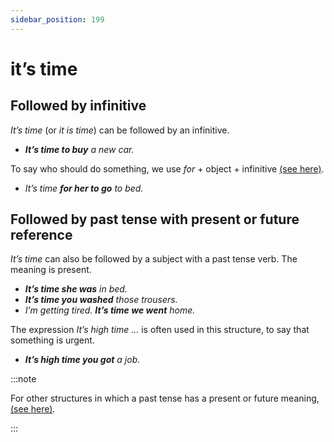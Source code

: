 ```yaml
---
sidebar_position: 199
---
```


# it’s time

## Followed by infinitive

*It’s time* (or *it is time*) can be followed by an infinitive.

- ***It’s time to buy** a new car.*

To say who should do something, we use *for* + object + infinitive [(see here)](./../../grammar/infinitives-ing-forms-and-past-participles-other-uses/for-to).

- *It’s time **for her to go** to bed.*

## Followed by past tense with present or future reference

*It’s time* can also be followed by a subject with a past tense verb. The meaning is present.

- ***It’s time she was** in bed.*
- ***It’s time you washed** those trousers.*
- *I’m getting tired. **It’s time we went** home.*

The expression *It’s high time …* is often used in this structure, to say that something is urgent.

- ***It’s high time you got** a job.*

:::note

For other structures in which a past tense has a present or future meaning, [(see here)](./../../grammar/past-and-perfect-tenses/past-verb-form-with-present-or-future-meaning).

:::
